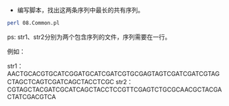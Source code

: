 * 编写脚本，找出这两条序列中最长的共有序列。

```bash
perl 08.Common.pl 
```
ps: str1、str2分别为两个包含序列的文件，序列需要在一行。

例如：

  str1：AACTGCACGTGCATCGGATGCATCGATCGTGCGAGTAGTCGATCGATCGTAGCTAGCTCAGTCGATCAGCTACCTCGC
  str2：CGTAGCTACGATCGCATCAGCTACCTCCGTTCGAGTCTGCGCAACGCTACGACTATCGACGTCA
